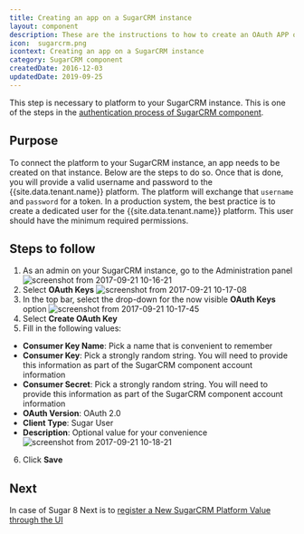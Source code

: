```yaml
---
title: Creating an app on a SugarCRM instance
layout: component
description: These are the instructions to how to create an OAuth APP on a SugarCRM instance.
icon:  sugarcrm.png
icontext: Creating an app on a SugarCRM instance
category: SugarCRM component
createdDate: 2016-12-03
updatedDate: 2019-09-25
---
```


This step is necessary to platform to your SugarCRM instance. This is one of the steps in
the [authentication process of SugarCRM component](index#authentication).

## Purpose

To connect the platform to your SugarCRM instance, an app needs to be created on
that instance. Below are the steps to do so. Once that is done, you will provide
a valid username and password to the {{site.data.tenant.name}} platform. The
platform will exchange that `username` and `password` for a token. In a production
system, the best practice is to create a dedicated user for the {{site.data.tenant.name}}
platform. This user should have the minimum required permissions.

## Steps to follow

1.  As an admin on your SugarCRM instance, go to the Administration panel
   ![screenshot from 2017-09-21 10-16-21](https://user-images.githubusercontent.com/5710732/30685820-76e92b22-9eb6-11e7-8efc-2715b9102f26.png)
2.  Select **OAuth Keys**
   ![screenshot from 2017-09-21 10-17-08](https://user-images.githubusercontent.com/5710732/30685819-76e71f8a-9eb6-11e7-8f79-505111d2c0df.png)
3.  In the top bar, select the drop-down for the now visible **OAuth Keys** option
   ![screenshot from 2017-09-21 10-17-45](https://user-images.githubusercontent.com/5710732/30685818-76dea1ca-9eb6-11e7-85ae-0dc7fc15e987.png)
4.  Select **Create OAuth Key**
5.  Fill in the following values:
  *   **Consumer Key Name**: Pick a name that is convenient to remember
  *   **Consumer Key**: Pick a strongly random string. You will need to provide this information as part of the SugarCRM component account information
  *   **Consumer Secret**: Pick a strongly random string. You will need to provide this information as part of the SugarCRM component account information
  *   **OAuth Version**: OAuth 2.0
  *   **Client Type**: Sugar User
  *   **Description**: Optional value for your convenience
   ![screenshot from 2017-09-21 10-18-21](https://user-images.githubusercontent.com/5710732/30685817-76c6c1d6-9eb6-11e7-991f-37830f1c35ac.png)
6.  Click **Save**

## Next

In case of Sugar 8 Next is to [register a New SugarCRM Platform Value through the UI](register-sugarcrm-value)
